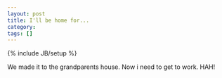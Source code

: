 ```yaml
---
layout: post
title: I'll be home for...
category: 
tags: []
---
```

{% include JB/setup %}

We made it to the grandparents house.  Now i need to get to work. HAH!
